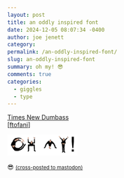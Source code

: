 ```yaml
---
layout: post
title: an oddly inspired font
date: 2024-12-05 08:07:34 -0400
author: joe jenett
category: 
permalink: /an-oddly-inspired-font/
slug: an-oddly-inspired-font
summary: oh my! 😎
comments: true
categories:
  - giggles
  - type
---
```

<a title="Times New Dumbass" href="https://timesnewdumbass.co/">Times New Dumbass</a><br>[<a title="source" href="https://pinboard.in/u:ftofani">ftofani</a>]

<img src="/images/dumbass.png" alt="" width="160">

😎
<a href="https://brid.gy/publish/mastodon"><small>(cross-posted to mastodon)</small></a>